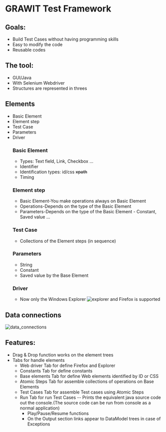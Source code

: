 # GRAWIT Test Framework

## Goals:
- Build Test Cases without having programming skills
- Easy  to modify the code
- Reusable codes

## The tool:
- GUI/Java
- With Selenium Webdriver
- Structures are represented in threes
## Elements
- Basic Element
- Element step
- Test Case
- Parameters
- Driver 
  ### Basic Element
  - Types: Text field, Link, Checkbox ...
  - Identifier
  - Identification types: id/css ~~xpath~~
  - Timing
  ### Element step
  - Basic Element-You make operations always on Basic Element
  - Operations-Depends on the type of the Basic Element
  - Parameters-Depends on the type of the Basic Element - Constant, Saved value ...
  ### Test Case
  - Collections of the Element steps (in sequence)
  ### Parameters
  - String
  - Constant
  - Saved value by the Base Element
  ### Driver
	- Now only the Windows Explorer ![explorer](https://raw.githubusercontent.com/dallaszkorben/java-hu.akoel.grawit/master/wiki/explorer.png?v=4&s=16) and Firefox is supported

## Data connections

![data_connections](https://raw.githubusercontent.com/dallaszkorben/java-hu.akoel.grawit/master/wiki/dataconnections.png)

## Features:
- Drag & Drop function works on the element trees
- Tabs for handle elements
  - Web driver Tab for define Firefox and Explorer
  - Constants Tab for define constants
  - Base elements Tab for define Web elements identified by ID or CSS
  - Atomic Steps Tab for assemble collections of operations on Base Elements
  - Test Cases Tab for assemble Test cases using Atomic Steps
  - Run Tab for run Test Cases
    -- Prints the equivalent java source code out the console.(The source code can be run from console as a normal application)
    - Play/Pause/Resume functions
    - On the Output section links appear to DataModel trees in case of Exceptions
 

